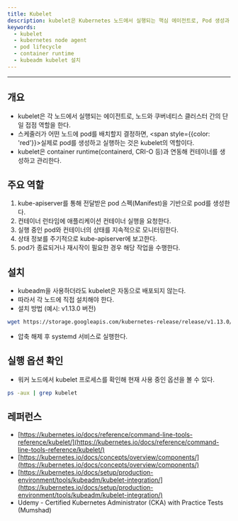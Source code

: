 ```yaml
---
title: Kubelet
description: kubelet은 Kubernetes 노드에서 실행되는 핵심 에이전트로, Pod 생성과 컨테이너 실행을 실제로 담당합니다. 이 글에서는 kubelet의 역할, 동작 방식, 설치 및 실행 옵션 확인 방법을 CKA 학습 기준으로 체계적으로 정리했습니다.
keywords:
  - kubelet
  - kubernetes node agent
  - pod lifecycle
  - container runtime
  - kubeadm kubelet 설치
---
```

---
## 개요

- kubelet은 각 노드에서 실행되는 에이전트로, 노드와 쿠버네티스 클러스터 간의 단일 접점 역할을 한다.
- 스케줄러가 어떤 노드에 pod를 배치할지 결정하면, <span style={{color: 'red'}}>실제로 pod를 생성하고 실행하는 것은 kubelet의 역할</span>이다.
- kubelet은 container runtime(containerd, CRI-O 등)과 연동해 컨테이너를 생성하고 관리한다.

## 주요 역할

1. kube-apiserver를 통해 전달받은 pod 스펙(Manifest)을 기반으로 pod를 생성한다.
2. 컨테이너 런타임에 애플리케이션 컨테이너 실행을 요청한다.
3. 실행 중인 pod와 컨테이너의 상태를 지속적으로 모니터링한다.
4. 상태 정보를 주기적으로 kube-apiserver에 보고한다.
5. pod가 종료되거나 재시작이 필요한 경우 해당 작업을 수행한다.

## 설치

- kubeadm을 사용하더라도 kubelet은 자동으로 배포되지 않는다.
- 따라서 각 노드에 직접 설치해야 한다.
- 설치 방법 (예시: v1.13.0 버전)
```bash
wget https://storage.googleapis.com/kubernetes-release/release/v1.13.0/bin/linux/amd64/kubelet
```
- 압축 해제 후 systemd 서비스로 실행한다.

## 실행 옵션 확인

- 워커 노드에서 kubelet 프로세스를 확인해 현재 사용 중인 옵션을 볼 수 있다.
```bash
ps -aux | grep kubelet
```

## 레퍼런스

- [https://kubernetes.io/docs/reference/command-line-tools-reference/kubelet/](https://kubernetes.io/docs/reference/command-line-tools-reference/kubelet/)
- [https://kubernetes.io/docs/concepts/overview/components/](https://kubernetes.io/docs/concepts/overview/components/)
- [https://kubernetes.io/docs/setup/production-environment/tools/kubeadm/kubelet-integration/](https://kubernetes.io/docs/setup/production-environment/tools/kubeadm/kubelet-integration/)
- Udemy - Certified Kubernetes Administrator (CKA) with Practice Tests (Mumshad)